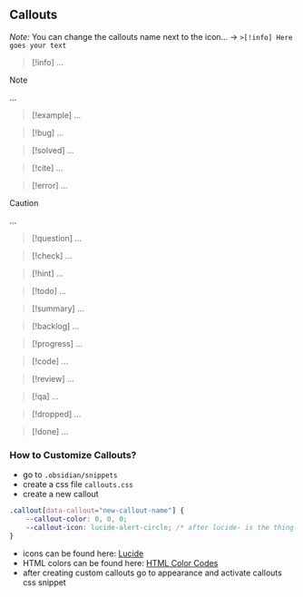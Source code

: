 ## Callouts
*Note:* You can change the callouts name next to the icon...
-> `>[!info] Here goes your text`

> [!info]
> ...

> [!note]
> ...

> [!example]
> ...

> [!bug]
> ...

> [!solved]
> ...

> [!cite]
> ...

> [!error]
> ...

> [!caution]
> ...

> [!question]
> ...

> [!check]
> ...

> [!hint]
> ...

> [!todo]
> ...

> [!summary]
> ...

> [!backlog]
> ...

> [!progress]
> ...

> [!code]
> ...

> [!review]
> ...

> [!qa]
> ...

> [!dropped]
> ...

>[!done]
> ...
### How to Customize Callouts? 

- go to `.obsidian/snippets`
- create a css file `callouts.css`
- create a new callout
```css
.callout[data-callout="new-callout-name"] { 
	--callout-color: 0, 0, 0; 
	--callout-icon: lucide-alert-circle; /* after lucide- is the thing to change*/
}
```
- icons can be found here: [Lucide](https://lucide.dev/icons/)
- HTML colors can be found here: [HTML Color Codes](https://htmlcolorcodes.com/)
- after creating custom callouts go to appearance and activate callouts css snippet